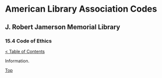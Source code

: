 <head>
	<link rel="stylesheet" type="text/css" href="../main.css">
</head>

[0]: ../README.md
[15.4]: code-of-ethics.md

# American Library Association Codes
## J. Robert Jamerson Memorial Library
### 15.4 Code of Ethics
[< Table of Contents][0]

Information.

[Top][15.4]
